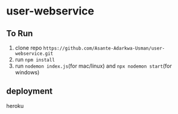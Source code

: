 # user-webservice

## To Run

1. clone repo ```https://github.com/Asante-Adarkwa-Usman/user-webservice.git```
2. run ```npm install```
3. run ```nodemon index.js```(for mac/linux) and ```npx nodemon start```(for windows)

## deployment

heroku
